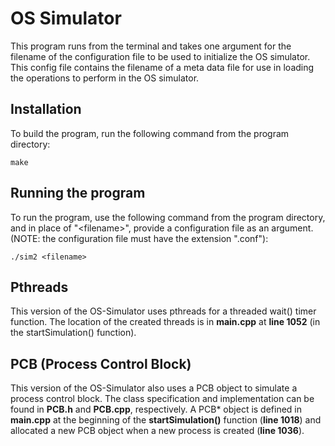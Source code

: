 # OS Simulator

This program runs from the terminal and takes one argument for the filename of the configuration file to be used to initialize the OS simulator. This config file contains the filename of a meta data file for use in loading the operations to perform in the OS simulator.

## Installation

To build the program, run the following command from the program directory:
```
make
```

## Running the program

To run the program, use the following command from the program directory, and in place of "\<filename>\", provide a configuration file as an argument. (NOTE: the configuration file must have the extension ".conf"):
```
./sim2 <filename>
```

## Pthreads

This version of the OS-Simulator uses pthreads for a threaded wait() timer function. The location of the created threads is in __main.cpp__ at __line 1052__ (in the startSimulation() function).

## PCB (Process Control Block)

This version of the OS-Simulator also uses a PCB object to simulate a process control block. The class specification and implementation can be found in __PCB.h__ and __PCB.cpp__, respectively. A PCB* object is defined in __main.cpp__ at the beginning of the __startSimulation()__ function (__line 1018__) and allocated a new PCB object when a new process is created (__line 1036__).